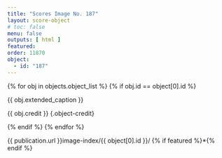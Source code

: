 ```yaml
---
title: "Scores Image No. 187"
layout: score-object
# toc: false
menu: false
outputs: [ html ]
featured: 
order: 11870
object:
  - id: "187"
---
```


{% for obj in objects.object_list %}
{% if obj.id == object[0].id %}

{{ obj.extended_caption }}

{{ obj.credit }} {.object-credit}

{% endif %}
{% endfor %}

<div class="object-credit object-url is-print-only">

{{ publication.url }}image-index/{{ object[0].id }}/ {% if featured %}*{% endif %}

</div>
